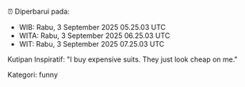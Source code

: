 ⏰ Diperbarui pada:
- WIB: Rabu, 3 September 2025 05.25.03 UTC
- WITA: Rabu, 3 September 2025 06.25.03 UTC
- WIT: Rabu, 3 September 2025 07.25.03 UTC

Kutipan Inspiratif:
"I buy expensive suits. They just look cheap on me."


Kategori: funny

